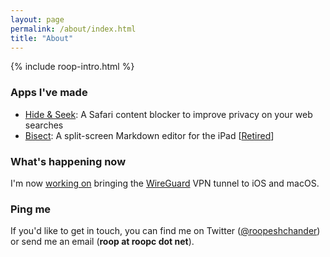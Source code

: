 ```yaml
---
layout: page
permalink: /about/index.html
title: "About"
---
```


<section markdown="1">

<aside class="roop-intro">
<p>{% include roop-intro.html %}</p>
</aside>

### Apps I've made

 * [Hide & Seek][]: A Safari content blocker to improve privacy on your web searches
 * [Bisect][]: A split-screen Markdown editor for the iPad [[Retired](http://roopc.net/posts/2016/sunsetting-bisect/)]

[Hide & Seek]: /hideandseek/ "Hide & Seek"
[Bisect]: http://bisectapp.com "Bisect: A split-screen Markdown editor for the iPad"

### What's happening now

I'm now [working on](/work/wireguard/) bringing the [WireGuard](https://www.wireguard.com) VPN tunnel to iOS and macOS.

### Ping me

If you'd like to get in touch, you can find me on Twitter ([@roopeshchander](http://twitter.com/roopeshchander)) or send me an email (**roop at roopc dot net**).

</section>
